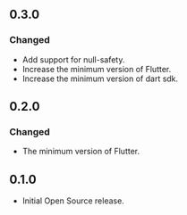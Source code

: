 ## 0.3.0
### Changed
* Add support for null-safety.
* Increase the minimum version of Flutter.
* Increase the minimum version of dart sdk.

## 0.2.0
### Changed
* The minimum version of Flutter.

## 0.1.0
* Initial Open Source release.